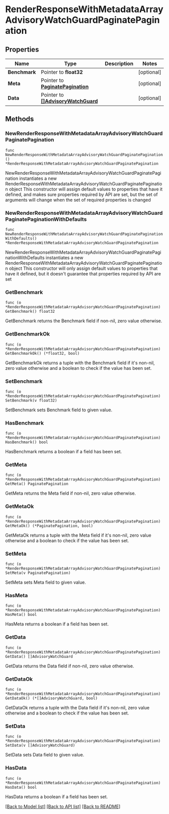# RenderResponseWithMetadataArrayAdvisoryWatchGuardPaginatePagination

## Properties

Name | Type | Description | Notes
------------ | ------------- | ------------- | -------------
**Benchmark** | Pointer to **float32** |  | [optional] 
**Meta** | Pointer to [**PaginatePagination**](PaginatePagination.md) |  | [optional] 
**Data** | Pointer to [**[]AdvisoryWatchGuard**](AdvisoryWatchGuard.md) |  | [optional] 

## Methods

### NewRenderResponseWithMetadataArrayAdvisoryWatchGuardPaginatePagination

`func NewRenderResponseWithMetadataArrayAdvisoryWatchGuardPaginatePagination() *RenderResponseWithMetadataArrayAdvisoryWatchGuardPaginatePagination`

NewRenderResponseWithMetadataArrayAdvisoryWatchGuardPaginatePagination instantiates a new RenderResponseWithMetadataArrayAdvisoryWatchGuardPaginatePagination object
This constructor will assign default values to properties that have it defined,
and makes sure properties required by API are set, but the set of arguments
will change when the set of required properties is changed

### NewRenderResponseWithMetadataArrayAdvisoryWatchGuardPaginatePaginationWithDefaults

`func NewRenderResponseWithMetadataArrayAdvisoryWatchGuardPaginatePaginationWithDefaults() *RenderResponseWithMetadataArrayAdvisoryWatchGuardPaginatePagination`

NewRenderResponseWithMetadataArrayAdvisoryWatchGuardPaginatePaginationWithDefaults instantiates a new RenderResponseWithMetadataArrayAdvisoryWatchGuardPaginatePagination object
This constructor will only assign default values to properties that have it defined,
but it doesn't guarantee that properties required by API are set

### GetBenchmark

`func (o *RenderResponseWithMetadataArrayAdvisoryWatchGuardPaginatePagination) GetBenchmark() float32`

GetBenchmark returns the Benchmark field if non-nil, zero value otherwise.

### GetBenchmarkOk

`func (o *RenderResponseWithMetadataArrayAdvisoryWatchGuardPaginatePagination) GetBenchmarkOk() (*float32, bool)`

GetBenchmarkOk returns a tuple with the Benchmark field if it's non-nil, zero value otherwise
and a boolean to check if the value has been set.

### SetBenchmark

`func (o *RenderResponseWithMetadataArrayAdvisoryWatchGuardPaginatePagination) SetBenchmark(v float32)`

SetBenchmark sets Benchmark field to given value.

### HasBenchmark

`func (o *RenderResponseWithMetadataArrayAdvisoryWatchGuardPaginatePagination) HasBenchmark() bool`

HasBenchmark returns a boolean if a field has been set.

### GetMeta

`func (o *RenderResponseWithMetadataArrayAdvisoryWatchGuardPaginatePagination) GetMeta() PaginatePagination`

GetMeta returns the Meta field if non-nil, zero value otherwise.

### GetMetaOk

`func (o *RenderResponseWithMetadataArrayAdvisoryWatchGuardPaginatePagination) GetMetaOk() (*PaginatePagination, bool)`

GetMetaOk returns a tuple with the Meta field if it's non-nil, zero value otherwise
and a boolean to check if the value has been set.

### SetMeta

`func (o *RenderResponseWithMetadataArrayAdvisoryWatchGuardPaginatePagination) SetMeta(v PaginatePagination)`

SetMeta sets Meta field to given value.

### HasMeta

`func (o *RenderResponseWithMetadataArrayAdvisoryWatchGuardPaginatePagination) HasMeta() bool`

HasMeta returns a boolean if a field has been set.

### GetData

`func (o *RenderResponseWithMetadataArrayAdvisoryWatchGuardPaginatePagination) GetData() []AdvisoryWatchGuard`

GetData returns the Data field if non-nil, zero value otherwise.

### GetDataOk

`func (o *RenderResponseWithMetadataArrayAdvisoryWatchGuardPaginatePagination) GetDataOk() (*[]AdvisoryWatchGuard, bool)`

GetDataOk returns a tuple with the Data field if it's non-nil, zero value otherwise
and a boolean to check if the value has been set.

### SetData

`func (o *RenderResponseWithMetadataArrayAdvisoryWatchGuardPaginatePagination) SetData(v []AdvisoryWatchGuard)`

SetData sets Data field to given value.

### HasData

`func (o *RenderResponseWithMetadataArrayAdvisoryWatchGuardPaginatePagination) HasData() bool`

HasData returns a boolean if a field has been set.


[[Back to Model list]](../README.md#documentation-for-models) [[Back to API list]](../README.md#documentation-for-api-endpoints) [[Back to README]](../README.md)


